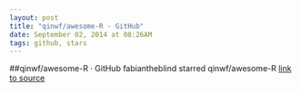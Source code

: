 ```yaml
---
layout: post
title: "qinwf/awesome-R · GitHub"
date: September 02, 2014 at 08:26AM
tags: github, stars
---
```

##qinwf/awesome-R · GitHub
fabiantheblind starred qinwf/awesome-R
[link to source](http://ift.tt/1wSDTcz) 
